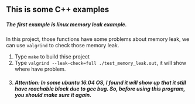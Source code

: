 ## This is some C++ examples

##### The first example is linux memory leak example.

In this project, those functions have some problems about memory leak, we can use `valgrind` to check those memory leak.

1. Type `` make `` to build thise project 
2. Type ``valgrind --leak-check=full ./test_memory_leak.out``, it will show where have problem.
3. ##### Attention:  In some ubuntu 16.04 OS, I found it will show up that it still have reachable block due to gcc bug. So, before using this program, you should make sure it again.

